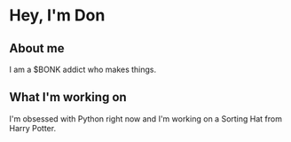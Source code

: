 
<html>
    <h1>
        Hey, I'm Don
    </h1>
    <body>
        <h2>About me</h2>
        <p>
            I am a $BONK addict who makes things.
        </p>
        <h2>What I'm working on</h2>
        <p>
            I'm obsessed with Python right now and I'm working on a Sorting Hat from Harry Potter.
        </p>
    </body>
</html>
